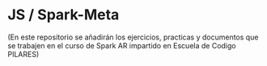 # JS / Spark-Meta
(En este repositorio se añadirán los ejercicios, practicas y documentos que se trabajen en el curso de Spark AR impartido en Escuela de Codigo PILARES)
